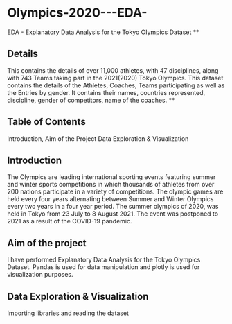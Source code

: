 # Olympics-2020---EDA-
EDA  -  Explanatory Data Analysis for the Tokyo Olympics Dataset 
**

## Details 
This contains the details of over 11,000 athletes, with 47 disciplines, along with 743 Teams taking part in the 2021(2020) Tokyo Olympics.
This dataset contains the details of the Athletes, Coaches, Teams participating as well as the Entries by gender. It contains their names, countries represented, discipline, gender of competitors, name of the coaches.
**


## Table of Contents
Introduction,
Aim of the Project
Data Exploration & Visualization


## Introduction 
The Olympics are leading international sporting events featuring summer and winter sports competitions in which thousands of athletes from over 200 nations participate in a variety of competitions. The olympic games are held every four years alternating between Summer and Winter Olympics every two years in a four year period.
The summer olympics of 2020, was held in Tokyo from 23 July to 8 August 2021. The event was postponed to 2021 as a result of the COVID-19 pandemic. 

## Aim of the project
I have performed Explanatory Data Analysis for the Tokyo Olympics Dataset. Pandas is used for data manipulation and plotly is used for visualization purposes.


## Data Exploration & Visualization
Importing libraries and reading the dataset
